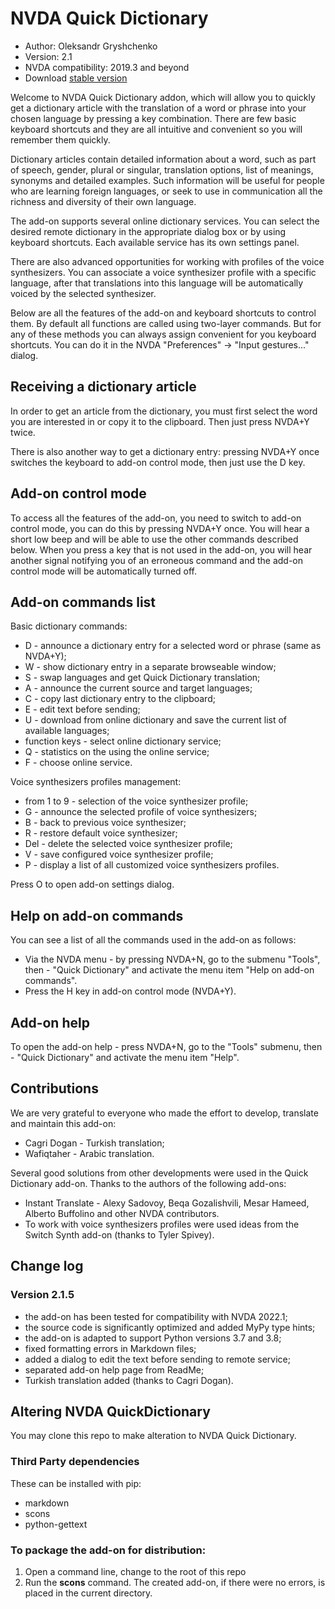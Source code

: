 # NVDA Quick Dictionary

* Author: Oleksandr Gryshchenko
* Version: 2.1
* NVDA compatibility: 2019.3 and beyond
* Download [stable version][1]

Welcome to NVDA Quick Dictionary addon, which will allow you to quickly get a dictionary article with the translation of a word or phrase into your chosen language by pressing a key combination. There are few basic keyboard shortcuts and they are all intuitive and convenient so you will remember them quickly.

Dictionary articles contain detailed information about a word, such as part of speech, gender, plural or singular, translation options, list of meanings, synonyms and detailed examples. Such information will be useful for people who are learning foreign languages, or seek to use in communication all the richness and diversity of their own language.

The add-on supports several online dictionary services. You can select the desired remote dictionary in the appropriate dialog box or by using keyboard shortcuts. Each available service has its own settings panel.

There are also advanced opportunities for working with profiles of the voice synthesizers. You can associate a voice synthesizer profile with a specific language, after that translations into this language will be automatically voiced by the selected synthesizer.

Below are all the features of the add-on and keyboard shortcuts to control them. By default all functions are called using two-layer commands. But for any of these methods you can always assign convenient for you keyboard shortcuts. You can do it in the NVDA "Preferences" -> "Input gestures..." dialog.

## Receiving a dictionary article
In order to get an article from the dictionary, you must first select the word you are interested in or copy it to the clipboard. Then just press NVDA+Y twice.

There is also another way to get a dictionary entry: pressing NVDA+Y once switches the keyboard to add-on control mode, then just use the D key.

## Add-on control mode
To access all the features of the add-on, you need to switch to add-on control mode, you can do this by pressing NVDA+Y once. You will hear a short low beep and will be able to use the other commands described below. When you press a key that is not used in the add-on, you will hear another signal notifying you of an erroneous command and the add-on control mode will be automatically turned off.

## Add-on commands list
Basic dictionary commands:

* D - announce a dictionary entry for a selected word or phrase (same as NVDA+Y);
* W - show dictionary entry in a separate browseable window;
* S - swap languages and get Quick Dictionary translation;
* A - announce the current source and target languages;
* C - copy last dictionary entry to the clipboard;
* E - edit text before sending;
* U - download from online dictionary and save the current list of available languages;
* function keys - select online dictionary service;
* Q - statistics on the using the online service;
* F - choose online service.

Voice synthesizers profiles management:

* from 1 to 9 - selection of the voice synthesizer profile;
* G - announce the selected profile of voice synthesizers;
* B - back to previous voice synthesizer;
* R - restore default voice synthesizer;
* Del - delete the selected voice synthesizer profile;
* V - save configured voice synthesizer profile;
* P - display a list of all customized voice synthesizers profiles.

Press O to open add-on settings dialog.

## Help on add-on commands
You can see a list of all the commands used in the add-on as follows:

* Via the NVDA menu - by pressing NVDA+N, go to the submenu "Tools", then - "Quick Dictionary" and activate the menu item "Help on add-on commands".
* Press the H key in add-on control mode (NVDA+Y).

## Add-on help
To open the add-on help - press NVDA+N, go to the "Tools" submenu, then - "Quick Dictionary" and activate the menu item "Help".

## Contributions
We are very grateful to everyone who made the effort to develop, translate and maintain this add-on:

* Cagri Dogan - Turkish translation;
* Wafiqtaher - Arabic translation.

Several good solutions from other developments were used in the Quick Dictionary add-on. Thanks to the authors of the following add-ons:

* Instant Translate - Alexy Sadovoy, Beqa Gozalishvili, Mesar Hameed, Alberto Buffolino and other NVDA contributors.
* To work with voice synthesizers profiles were used ideas from the Switch Synth add-on (thanks to Tyler Spivey).

## Change log

### Version 2.1.5
* the add-on has been tested for compatibility with NVDA 2022.1;
* the source code is significantly optimized and added MyPy type hints;
* the add-on is adapted to support Python versions 3.7 and 3.8;
* fixed formatting errors in Markdown files;
* added a dialog to edit the text before sending to remote service;
* separated add-on help page from ReadMe;
* Turkish translation added (thanks to Cagri Dogan).

## Altering NVDA QuickDictionary
You may clone this repo to make alteration to NVDA Quick Dictionary.

### Third Party dependencies
These can be installed with pip:

- markdown
- scons
- python-gettext

### To package the add-on for distribution:
1. Open a command line, change to the root of this repo
2. Run the **scons** command. The created add-on, if there were no errors, is placed in the current directory.

[1]: https://addons.nvda-project.org/files/get.php?file=quickdictionary
